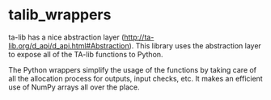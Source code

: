 talib_wrappers
==============

ta-lib has a nice abstraction layer
(http://ta-lib.org/d_api/d_api.html#Abstraction). This library uses the
abstraction layer to expose all of the TA-lib functions to Python.


The Python wrappers simplify the usage of the functions by taking care of all
the allocation process for outputs, input checks, etc. It makes an efficient
use of NumPy arrays all over the place.
